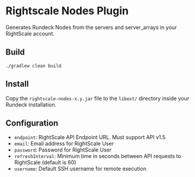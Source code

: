 # Rightscale Nodes Plugin

Generates Rundeck Nodes from the servers and server_arrays in your RightScale account.

## Build

    ./gradlew clean build

## Install

Copy the `rightscale-nodes-x.y.jar` file to the `libext/` directory inside your Rundeck installation.


## Configuration

* `endpoint`: RightScale  API Endpoint URL. Must support API v1.5
* `email`: Email address for RightScale User
* `password`: Password for RightScale User
* `refreshInterval`: Minimum time in seconds between API requests to RightScale (default is 60)
* `username`: Default SSH username for remote execution

